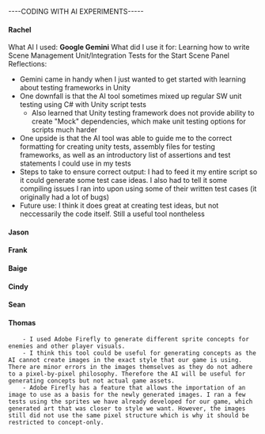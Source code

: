 ----CODING WITH AI EXPERIMENTS-----


#### Rachel
What AI I used: **Google Gemini**
What did I use it for: Learning how to write Scene Management Unit/Integration Tests for the Start Scene Panel
Reflections:
- Gemini came in handy when I just wanted to get started with learning about testing frameworks in Unity
- One downfall is that the AI tool sometimes mixed up regular SW unit testing using C# with Unity script tests
  - Also learned that Unity testing framework does not provide ability to create "Mock" dependencies, which make unit testing options for scripts much harder
- One upside is that the AI tool was able to guide me to the correct formatting for creating unity tests, assembly files for testing frameworks, as well as an introductory list of assertions and test statements I could use in my tests
- Steps to take to ensure correct output: I had to feed it my entire script so it could generate some test case ideas. I also had to tell it some compiling issues I ran into upon using some of their written test cases (it originally had a lot of bugs)
- Future use: I think it does great at creating test ideas, but not neccessarily the code itself. Still a useful tool nontheless


#### Jason


#### Frank


#### Baige


#### Cindy


#### Sean


#### Thomas
        - I used Adobe Firefly to generate different sprite concepts for enemies and other player visuals.
        - I think this tool could be useful for generating concepts as the AI cannot create images in the exact style that our game is using. There are minor errors in the images themselves as they do not adhere to a pixel-by-pixel philosophy. Therefore the AI will be useful for generating concepts but not actual game assets.
        - Adobe Firefly has a feature that allows the importation of an image to use as a basis for the newly generated images. I ran a few tests using the sprites we have already developed for our game, which generated art that was closer to style we want. However, the images still did not use the same pixel structure which is why it should be restricted to concept-only.
